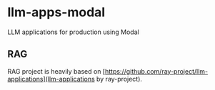 # llm-apps-modal
LLM applications for production using Modal

## RAG

RAG project is heavily based on [https://github.com/ray-project/llm-applications](llm-applications by ray-project). 
